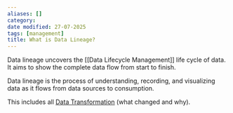 ```yaml
---
aliases: []
category:
date modified: 27-07-2025
tags: [management]
title: What is Data Lineage?
---
```

Data lineage uncovers the [[Data Lifecycle Management]] life cycle of data. It aims to show the complete data flow from start to finish. 

Data lineage is the process of understanding, recording, and visualizing data as it flows from data sources to consumption. 

This includes all [Data Transformation](Data%20Transformation.md) (what changed and why).